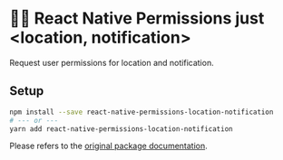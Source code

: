 # ☝🏼 React Native Permissions just <location, notification>

Request user permissions for location and notification.

## Setup

```sh
npm install --save react-native-permissions-location-notification
# --- or ---
yarn add react-native-permissions-location-notification
```

Please refers to the [original package documentation](https://github.com/react-native-community/react-native-permissions).
